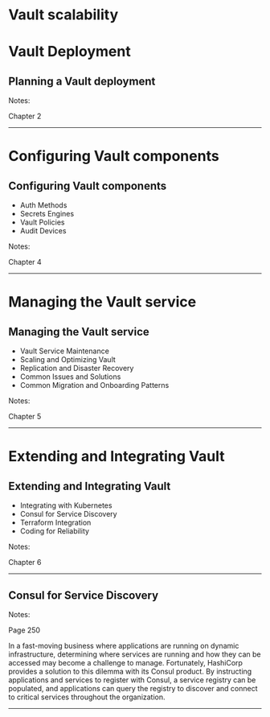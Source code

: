 # Vault scalability

# Vault Deployment

## Planning a Vault deployment

Notes:

Chapter 2

---

# Configuring Vault components

## Configuring Vault components

* Auth Methods
* Secrets Engines
* Vault Policies
* Audit Devices

Notes:

Chapter 4

---

# Managing the Vault service

## Managing the Vault service

* Vault Service Maintenance
* Scaling and Optimizing Vault
* Replication and Disaster Recovery
* Common Issues and Solutions
* Common Migration and Onboarding Patterns

Notes:

Chapter 5

---

# Extending and Integrating Vault

## Extending and Integrating Vault

* Integrating with Kubernetes
* Consul for Service Discovery
* Terraform Integration
* Coding for Reliability

Notes:

Chapter 6

---

## Consul for Service Discovery

Notes:

Page 250

In a fast-moving business where applications are running on dynamic infrastructure,
determining where services are running and how they can be accessed may become a
challenge to manage. Fortunately, HashiCorp provides a solution to this dilemma with its
Consul product. By instructing applications and services to register with Consul, a service
registry can be populated, and applications can query the registry to discover and connect
to critical services throughout the organization.

---
